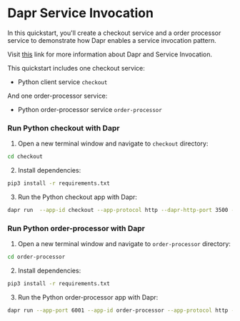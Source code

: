 # Dapr Service Invocation

In this quickstart, you'll create a checkout service and a order processor service to demonstrate how Dapr enables a service invocation pattern.

Visit [this](https://docs.dapr.io/developing-applications/building-blocks/service-invocation/) link for more information about Dapr and Service Invocation.

This quickstart includes one checkout service:

- Python client service `checkout` 

And one order-processor service: 
 
- Python order-processor service `order-processor`

### Run Python checkout with Dapr

1. Open a new terminal window and navigate to `checkout` directory: 

```bash
cd checkout
```

2. Install dependencies: 

<!-- STEP
name: Install Python dependencies
working_dir: ./checkout
-->

```bash
pip3 install -r requirements.txt 
```

3. Run the Python checkout app with Dapr: 
    
```bash
dapr run  --app-id checkout --app-protocol http --dapr-http-port 3500 -- python3 app.py
```

<!-- END_STEP -->
### Run Python order-processor with Dapr

1. Open a new terminal window and navigate to `order-processor` directory: 

```bash
cd order-processor
```

2. Install dependencies: 

<!-- STEP
name: Install Python dependencies
working_dir: ./order-processor
-->

```bash
pip3 install -r requirements.txt 
```

3. Run the Python order-processor app with Dapr: 

```bash
dapr run --app-port 6001 --app-id order-processor --app-protocol http --dapr-http-port 3501 -- python3 app.py
```

<!-- END_STEP -->
